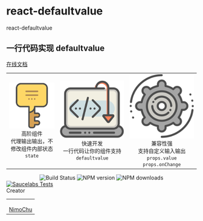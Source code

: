 # react-defaultvalue

<!--MR-D{tpl: 'home'}-->

<!-- MARKRUN-HTML
<style>h1 {display:none;}</style>
-->


<div class="face-one-intro">
    <div class="face-one-intro-title">react-defaultvalue</div>
    <h2 class="face-one-intro-desc">
        一行代码实现 defaultvalue
    </h2>
    <div class="face-one-intro-tool">
        <a href="https://onface.github.io/react-defaultvalue" class="face-one-intro-btn face-one-intro-btn--primary mr-online-hide" >在线文档</a>
        <!-- MARKRUN-HTML
            <a href="./doc/intro.md" class="face-one-intro-btn face-one-intro-btn--primary">指引</a>
            <a href="http://github.com/onface/react-defaultvalue" class="face-one-intro-btn">GITHUB</a>
        -->
    </div>
</div>
<!--
    onface-react-defaultvalue
-->

<div class="face-one-feature">
    <table style="width:100%;" data-comments="In order to github typesetting so use the table tag" >
        <tr>
            <td align="center" >
                <div class="face-one-feature-item">
                    <img src="./doc/theme/media/keyword.svg" alt="" class="face-one-feature-item-photo">
                    <br />
                    <div class="face-one-feature-item-label">高阶组件</div>
                    <div class="face-one-feature-item-desc">代理输出输出，不修改组件内部状态<code>state</code></div>
                </div>
            </td>
            <td align="center" >
                <div class="face-one-feature-item">
                    <img src="./doc/theme/media/laptop.svg" alt="" class="face-one-feature-item-- hoto">
                    <br />
                    <div class="face-one-feature-item-label">快速开发</div>
                    <div class="face-one-feature-item-desc">一行代码让你的组件支持 <code>defaultvalue</code> </div>
                </div>
            </td>
            <td align="center" >
                <div class="face-one-feature-item">
                    <img src="./doc/theme/media/cogwheel.svg" alt="" class="face-one-feature-item-photo">
                    <br />
                    <div class="face-one-feature-item-label">兼容性强</div>
                    <div class="face-one-feature-item-desc">支持自定义输入输出 <code>props.value</code> <code>props.onChange</code> </div>
                </div>
            </td>
        </tr>
    </table>
</div>

<div style="text-align:center;" >
    <a href="https://travis-ci.org/onface/react-defaultvalue" style="text-decoration: none;" >
        <img alt="Build Status" src="https://api.travis-ci.org/onface/react-defaultvalue.svg?branch=master" />
    </a>
    <a href="https://npmjs.org/package/react-defaultvalue"  style="text-decoration: none;" >
        <img alt="NPM version" src="https://img.shields.io/npm/v/react-defaultvalue.svg?style=flat" />
    </a>
    <a href="https://npmjs.org/package/react-defaultvalue"  style="text-decoration: none;" >
        <img alt="NPM downloads" src="https://img.shields.io/npm/dm/react-defaultvalue.svg?style=flat" />
    </a>
</div>


<a href="https://saucelabs.com/u/onface-react-defaultvalue" >
    <img alt="Saucelabs Tests" style="display:block;margin-left:auto;margin-right:auto;" src="https://saucelabs.com/browser-matrix/onface-react-defaultvalue.svg" >
</a>


<div class="face-one-feature-title">
    Creator
</div>
<div class="face-one-feature face-one-feature--creator">
    <table style="width:100%;" data-comments="In order to github typesetting so use the table tag" >
        <tr>
            <td align="center" >
                <a class="face-one-feature-item" href="https://github.com/nimojs">
                    <img src="https://github.com/nimojs.png" width="150 height="150" alt="" class="face-one-feature-item-avatar">
                    <br />
                    <div class="face-one-feature-item-label">NimoChu</div>
                </a>
            </td>
        </tr>
    </table>
</div>

